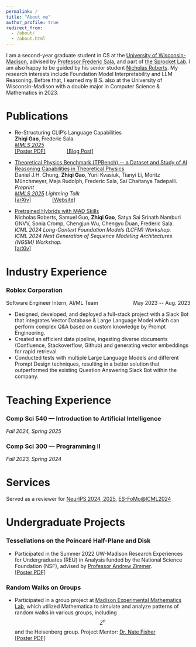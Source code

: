```yaml
---
permalink: /
title: "About me"
author_profile: true
redirect_from: 
  - /about/
  - /about.html
---
```


I am a second-year graduate student in CS at the [University of Wisconsin-Madison](https://www.cs.wisc.edu/), advised by [Professor Frederic Sala](https://pages.cs.wisc.edu/~fredsala/), and part of [the Sprocket Lab](https://sprocketlab.github.io/). I am also happy to be guided by his senior student [Nicholas Roberts](https://nick11roberts.science/). My research interests include Foundation Model Interpretability and LLM Reasoning. Before that, I earned my B.S. also at the University of Wisconsin-Madison with a double major in Computer Science & Mathematics in 2023.

Publications
======
- Re-Structuring CLIP’s Language Capabilities  
**Zhiqi Gao**, Frederic Sala.  
*[MMLS 2025](https://midwest-ml.org/2025/)*  
[[Poster PDF]](http://zhiqigao2001.github.io/files/CLIP_Lexical_Poster.pdf) <span style="display:inline-block; width:50px;"></span> [[Blog Post]](https://sprocketlab.github.io/posts/2025/05/clip-lexical/)


- [Theoretical Physics Benchmark (TPBench) -- a Dataset and Study of AI Reasoning Capabilities in Theoretical Physics](https://arxiv.org/abs/2502.15815)  
 Daniel J.H. Chung, **Zhiqi Gao**, Yurii Kvasiuk, Tianyi Li, Moritz Münchmeyer, Maja Rudolph, Frederic Sala, Sai Chaitanya Tadepalli.  
*Preprint*  
*[MMLS 2025](https://midwest-ml.org/2025/) Lightning Talk*  
[[arXiv]](https://arxiv.org/abs/2502.15815) <span style="display:inline-block; width:50px;"></span>  [[Website]](https://tpbench.org/)


- [Pretrained Hybrids with MAD Skills](https://arxiv.org/abs/2406.00894)  
 Nicholas Roberts, Samuel Guo, **Zhiqi Gao**, Satya Sai Srinath Namburi GNVV, Sonia Cromp, Chengjun Wu, Chengyu Duan, Frederic Sala.  
*ICML 2024 Long-Context Foundation Models (LCFM) Workshop.*  
*ICML 2024 Next Generation of Sequence Modeling Architectures (NGSM) Workshop.*  
[[arXiv]](https://arxiv.org/pdf/2406.00894)


Industry Experience
======
### Roblox Corporation
<p style="display: flex; justify-content: space-between; align-items: center;">
  <span>Software Engineer Intern, AI/ML Team</span>
  <span>May 2023 -- Aug. 2023</span>
</p>


- Designed, developed, and deployed a full-stack project with a Slack Bot that integrates Vector Database & Large Language Model which can perform complex Q&A based on custom knowledge by Prompt Engineering.
- Created an efficient data pipeline, ingesting diverse documents (Confluence, Stackoverflow, Github) and generating vector embeddings for rapid retrieval.
- Conducted tests with multiple Large Language Models and different Prompt Design techniques, resulting in a better solution that outperformed the existing Question Answering Slack Bot within the company.


Teaching Experience
======
### Comp Sci 540 — Introduction to Artificial Intelligence
*Fall 2024, Spring 2025*
### Comp Sci 300 — Programming II
*Fall 2023, Spring 2024*


Services
======
Served as a reviewer for [NeurIPS 2024, 2025](https://neurips.cc/), [ES-FoMo@ICML2024](https://es-fomo.com/)

Undergraduate Projects
======
### Tessellations on the Poincaré Half-Plane and Disk
- Participated in the Summer 2022 UW-Madison Research Experiences for Undergraduates (REU) in Analysis funded by the National Science Foundation (NSF), advised by [Professor Andrew Zimmer](https://people.math.wisc.edu/~amzimmer2/).\
[[Poster PDF]](http://zhiqigao2001.github.io/files/REU_poster.pdf)

### Random Walks on Groups
- Participated in a group project at [Madison Experimental Mathematics Lab](https://mxm.math.wisc.edu/past-semesters/sp22/), which utilized Mathematica to simulate and analyze patterns of random walks in various groups, including $$Z^n$$ and the Heisenberg group. Project Mentor: [Dr. Nate Fisher](https://sites.google.com/view/natefishermath) \
[[Poster PDF]](http://zhiqigao2001.github.io/files/MXM_Spring_2022_Poster.pdf)

[//]: # (## Miscellaneous)

[//]: # (-)